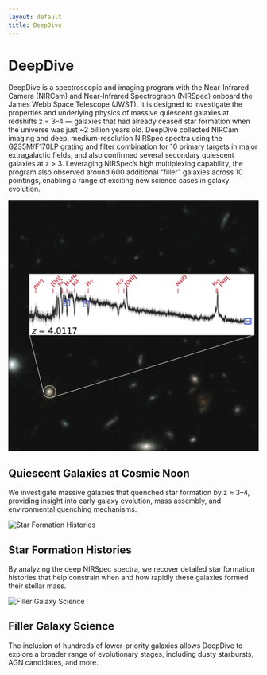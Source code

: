 ```yaml
---
layout: default
title: DeepDive
---
```


# DeepDive

DeepDive is a spectroscopic and imaging program with the Near-Infrared Camera (NIRCam) and Near-Infrared Spectrograph (NIRSpec) onboard the James Webb Space Telescope (JWST). It is designed to investigate the properties and underlying physics of massive quiescent galaxies at redshifts z = 3–4 — galaxies that had already ceased star formation when the universe was just ~2 billion years old. DeepDive collected NIRCam imaging and deep, medium-resolution NIRSpec spectra using the G235M/F170LP grating and filter combination for 10 primary targets in major extragalactic fields, and also confirmed several secondary quiescent galaxies at z > 3. Leveraging NIRSpec’s high multiplexing capability, the program also observed around 600 additional “filler” galaxies across 10 pointings, enabling a range of exciting new science cases in galaxy evolution.

<div class="science-section">

  <div class="science-row">
    <img src="images/website_sxds_27434.png" alt="Quiescent Galaxies">
    <div>
      <h2>Quiescent Galaxies at Cosmic Noon</h2>
      <p>We investigate massive galaxies that quenched star formation by z ≈ 3–4, providing insight into early galaxy evolution, mass assembly, and environmental quenching mechanisms.</p>
    </div>
  </div>

  <div class="science-row reverse">
    <img src="/images/science_topic2.jpg" alt="Star Formation Histories">
    <div>
      <h2>Star Formation Histories</h2>
      <p>By analyzing the deep NIRSpec spectra, we recover detailed star formation histories that help constrain when and how rapidly these galaxies formed their stellar mass.</p>
    </div>
  </div>

  <div class="science-row">
    <img src="/images/science_topic3.jpg" alt="Filler Galaxy Science">
    <div>
      <h2>Filler Galaxy Science</h2>
      <p>The inclusion of hundreds of lower-priority galaxies allows DeepDive to explore a broader range of evolutionary stages, including dusty starbursts, AGN candidates, and more.</p>
    </div>
  </div>

</div>

